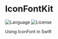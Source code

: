 # IconFontKit
![Language](https://img.shields.io/badge/language-Swift%202.2-orange.svg)
![License](https://img.shields.io/github/license/mashape/apistatus.svg)

Using IconFont in Swift
